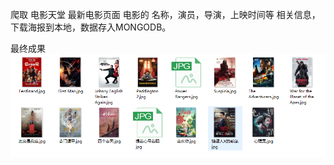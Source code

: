 爬取 电影天堂 最新电影页面 电影的 名称，演员，导演，上映时间等 相关信息，下载海报到本地，数据存入MONGODB。

最终成果![result](dytt/dytt/imglist/1556175671(1).jpg)
